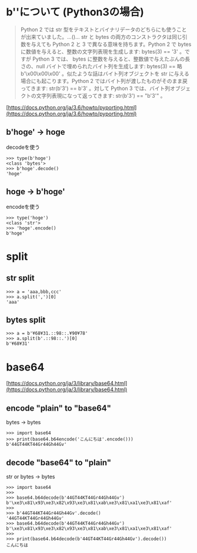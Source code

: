 # b''について (Python3の場合)
> Python 2 では str 型をテキストとバイナリデータのどちらにも使うことが出来ていました。...()... 
str と bytes の両方のコンストラクタは同じ引数を与えても Python 2 と 3 で異なる意味を持ちます。Python 2 で bytes に数値を与えると、整数の文字列表現を生成します: bytes(3) == '3' 。ですが Python 3 では、 bytes に整数を与えると、整数値で与えたぶんの長さの、null バイトで埋められたバイト列を生成します: bytes(3) == 略b'\x00\x00\x00' 。似たような話はバイト列オブジェクトを str に与える場合にも起こります。Python 2 ではバイト列が渡したものがそのまま戻ってきます: str(b'3') == b'3' 。対して Python 3 では、バイト列オブジェクトの文字列表現になって返ってきます: str(b'3') == "b'3'" 。

[https://docs.python.org/ja/3.6/howto/pyporting.html](https://docs.python.org/ja/3.6/howto/pyporting.html)

## b'hoge' -> hoge
decodeを使う
```
>>> type(b'hoge')
<class 'bytes'>
>>> b'hoge'.decode()
'hoge'
```
## hoge -> b'hoge'
encodeを使う
```
>>> type('hoge')
<class 'str'>
>>> 'hoge'.encode()
b'hoge'
```

# split
## str split
```
>>> a = 'aaa,bbb,ccc'
>>> a.split(',')[0]
'aaa'
```
## bytes split
```
>>> a = b'¥68¥31.::98::.¥90¥78'
>>> a.split(b'.::98::.')[0]
b'¥68¥31'
```

# base64
[https://docs.python.org/ja/3/library/base64.html](https://docs.python.org/ja/3/library/base64.html)
## encode "plain" to "base64"
bytes -> bytes
```
>>> import base64
>>> print(base64.b64encode('こんにちは'.encode()))
b'44GT44KT44Gr44Gh44Gv'
```

## decode "base64" to "plain"
str or bytes -> bytes
```
>>> import base64
>>> 
>>> base64.b64decode(b'44GT44KT44Gr44Gh44Gv')
b'\xe3\x81\x93\xe3\x82\x93\xe3\x81\xab\xe3\x81\xa1\xe3\x81\xaf'
>>>
>>> b'44GT44KT44Gr44Gh44Gv'.decode()
'44GT44KT44Gr44Gh44Gv'
>>> base64.b64decode(b'44GT44KT44Gr44Gh44Gv')
b'\xe3\x81\x93\xe3\x82\x93\xe3\x81\xab\xe3\x81\xa1\xe3\x81\xaf'
>>>
>>> print(base64.b64decode(b'44GT44KT44Gr44Gh44Gv').decode())
こんにちは
```
